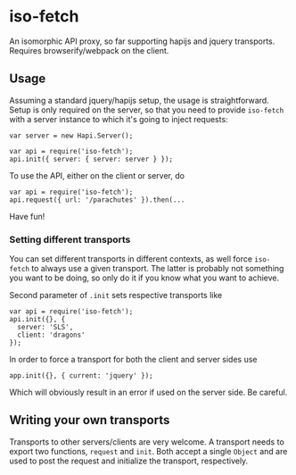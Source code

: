 iso-fetch
=========

An isomorphic API proxy, so far supporting hapijs and jquery transports.
Requires browserify/webpack on the client.


## Usage

Assuming a standard jquery/hapijs setup, the usage is straightforward.
Setup is only required on the server, so that you need to provide `iso-fetch` with
a server instance to which it's going to inject requests:

    var server = new Hapi.Server();

    var api = require('iso-fetch');
    api.init({ server: { server: server } });

To use the API, either on the client or server, do

    var api = require('iso-fetch');
    api.request({ url: '/parachutes' }).then(...

Have fun!

### Setting different transports

You can set different transports in different contexts, as well force `iso-fetch` to
always use a given transport. The latter is probably not something you want to 
be doing, so only do it if you know what you want to achieve.

Second parameter of `.init` sets respective transports like

    var api = require('iso-fetch');
    api.init({}, {
      server: 'SLS',
      client: 'dragons'
    });

In order to force a transport for both the client and server sides use

    app.init({}, { current: 'jquery' });

Which will obviously result in an error if used on the server side. Be careful.


## Writing your own transports

Transports to other servers/clients are very welcome. A transport needs to export two
functions, `request` and `init`. Both accept a single `Object` and are used to post the
request and initialize the transport, respectively.
